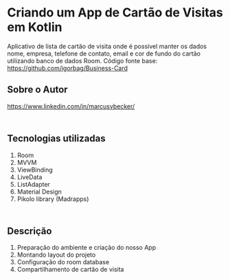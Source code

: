 # Criando um App de Cartão de Visitas em Kotlin

Aplicativo de lista de cartão de visita onde é possível manter os dados nome, empresa, telefone de contato, email e cor de fundo do cartão utilizando banco de dados Room. Código fonte base: https://github.com/igorbag/Business-Card

## Sobre o Autor
https://www.linkedin.com/in/marcusvbecker/

## <br />Tecnologias utilizadas
1. Room
2. MVVM
3. ViewBinding
4. LiveData
5. ListAdapter
6. Material Design
7. Pikolo library (Madrapps)

## <br />Descrição
1. Preparação do ambiente e criação do nosso App
3. Montando layout do projeto
5. Configuração do room database
7. Compartilhamento de cartão de visita
